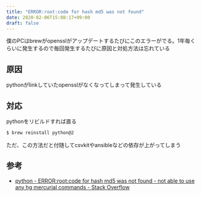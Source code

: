 ```yaml
---
title: "ERROR:root:code for hash md5 was not found"
date: 2020-02-06T15:08:17+09:00
draft: false
---
```


僕のPCはbrewがopensslがアップデートするたびにこのエラーがでる。1年毎くらいに発生するので毎回発生するたびに原因と対処方法は忘れている

## 原因

pythonがlinkしていたopensslがなくなってしまって発生している

## 対応

pythonをリビルドすれば直る

```bash
$ brew reinstall python@2
```

ただ、この方法だと付随してcsvkitやansibleなどの依存が上がってしまう


## 参考

- [python - ERROR:root:code for hash md5 was not found - not able to use any hg mercurial commands - Stack Overflow](https://stackoverflow.com/questions/59269208/errorrootcode-for-hash-md5-was-not-found-not-able-to-use-any-hg-mercurial-co)
